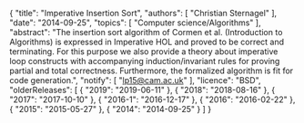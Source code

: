 {
    "title": "Imperative Insertion Sort",
    "authors": [
        "Christian Sternagel"
    ],
    "date": "2014-09-25",
    "topics": [
        "Computer science/Algorithms"
    ],
    "abstract": "The insertion sort algorithm of Cormen et al. (Introduction to Algorithms) is expressed in Imperative HOL and proved to be correct and terminating. For this purpose we also provide a theory about imperative loop constructs with accompanying induction/invariant rules for proving partial and total correctness. Furthermore, the formalized algorithm is fit for code generation.",
    "notify": [
        "lp15@cam.ac.uk"
    ],
    "licence": "BSD",
    "olderReleases": [
        {
            "2019": "2019-06-11"
        },
        {
            "2018": "2018-08-16"
        },
        {
            "2017": "2017-10-10"
        },
        {
            "2016-1": "2016-12-17"
        },
        {
            "2016": "2016-02-22"
        },
        {
            "2015": "2015-05-27"
        },
        {
            "2014": "2014-09-25"
        }
    ]
}